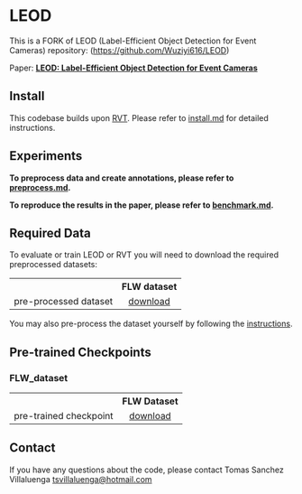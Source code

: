 # LEOD

This is a FORK of LEOD (Label-Efficient Object Detection for Event Cameras) repository: (https://github.com/Wuziyi616/LEOD)

Paper: [**LEOD: Label-Efficient Object Detection for Event Cameras**](https://arxiv.org/abs/2311.17286)<br/>

## Install

This codebase builds upon [RVT](https://github.com/uzh-rpg/RVT).
Please refer to [install.md](./docs/install.md) for detailed instructions.

## Experiments

**To preprocess data and create annotations, please refer to [preprocess.md](docs/preprocess.md).**

**To reproduce the results in the paper, please refer to [benchmark.md](docs/benchmark.md).**



## Required Data
To evaluate or train LEOD or RVT you will need to download the required preprocessed datasets:

<table><tbody>
<th valign="bottom"></th>
<th valign="bottom">FLW dataset</th>
<tr><td align="left">pre-processed dataset</td>
<td align="center"><a href="https://www.mediafire.com/file/cuetnzn63qxx9rq/flw_dataset.tar.gz/file">download</a></td></tr>
</tbody></table>

You may also pre-process the dataset yourself by following the [instructions](docs/benchmark.md).

## Pre-trained Checkpoints
### FLW_dataset
<table><tbody>
<th valign="bottom"></th>
<th valign="bottom">FLW Dataset</th>
<tr><td align="left">pre-trained checkpoint</td>
<td align="center"><a href="https://www.mediafire.com/file/kbs3glgrm1swnqi/pretrained.zip/file">download</a></td>
</tr>
</tbody></table>



## Contact

If you have any questions about the code, please contact Tomas Sanchez Villaluenga tsvillaluenga@hotmail.com
